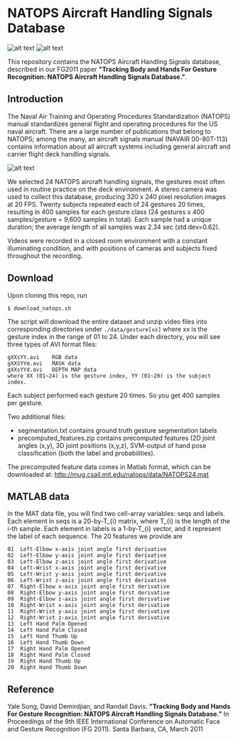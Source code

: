 # NATOPS Aircraft Handling Signals Database

![alt text](https://github.com/yalesong/natops/blob/master/images/natops1.png "")
![alt text](https://github.com/yalesong/natops/blob/master/images/natops2.png "")

This repository contains the NATOPS Aircraft Handling Signals database, described in our FG2011 paper **"Tracking Body and Hands For Gesture Recognition: NATOPS Aircraft Handling Signals Database."**.


## Introduction
The Naval Air Training and Operating Procedures Standardization (NATOPS) manual standardizes general flight and operating procedures for the US naval aircraft. There are a large number of publications that belong to NATOPS; among the many, an aircraft signals manual (NAVAIR 00-80T-113) contains information about all aircraft systems including general aircraft and carrier flight deck handling signals. 

![alt text](https://github.com/yalesong/natops/blob/master/images/natops.png "NATOPS Aircraft Handling Signals Database")

We selected 24 NATOPS aircraft handling signals, the gestures most often used in routine practice on the deck environment. A stereo camera was used to collect this database, producing 320 x 240 pixel resolution images at 20 FPS. Twenty subjects repeated each of 24 gestures 20 times, resulting in 400 samples for each gesture class (24 gestures x 400 samples/gesture = 9,600 samples in total). Each sample had a unique duration; the average length of all samples was 2.34 sec (std.dev=0.62). 

Videos were recorded in a closed room environment with a constant illuminating condition, and with positions of cameras and subjects fixed throughout the recording.

## Download
Upon cloning this repo, run
```
$ download_natops.sh
```
The script will download the entire dataset and unzip video files into corresponding directories under `./data/gesture[xx]` where xx is the gesture index in the range of 01 to 24. Under each directory, you will see three types of AVI format files:
```
gXXsYY.avi    RGB data
gXXSYYm.avi   MASK data
gXXsYYd.avi   DEPTH MAP data
where XX (01~24) is the gesture index, YY (01~20) is the subject index. 
```
Each subject performed each gesture 20 times. So you get 400 samples per gesture.
 
Two additional files:
- segmentation.txt contains ground truth gesture segmentation labels 
- precomputed_features.zip contains precomputed features (2D joint angles (x,y), 3D joint positions (x,y,z), SVM-output of hand pose classification (both the label and probabilities).

The precomputed feature data comes in Matlab format, which can be downloaded at:
http://mug.csail.mit.edu/natops/data/NATOPS24.mat

## MATLAB data
In the MAT data file, you will find two cell-array variables: seqs and labels. Each element in seqs is a 20-by-T_{i} matrix, where T_{i} is the length of the i-th sample. Each element in labels is a 1-by-T_{i} vector, and it represent the label of each sequence. The 20 features we provide are
```
01	Left-Elbow x-axis joint angle first derivative
02	Left-Elbow y-axis joint angle first derivative
03	Left-Elbow z-axis joint angle first derivative
04	Left-Wrist x-axis joint angle first derivative
05	Left-Wrist y-axis joint angle first derivative
06	Left-Wrist z-axis joint angle first derivative
07	Right-Elbow x-axis joint angle first derivative
08	Right-Elbow y-axis joint angle first derivative
09	Right-Elbow z-axis joint angle first derivative
10	Right-Wrist x-axis joint angle first derivative
11	Right-Wrist y-axis joint angle first derivative
12	Right-Wrist z-axis joint angle first derivative
13	Left Hand Palm Opened
14	Left Hand Palm Closed
15	Left Hand Thumb Up
16	Left Hand Thumb Down
17	Right Hand Palm Opened
18	Right Hand Palm Closed
19	Right Hand Thumb Up
20	Right Hand Thumb Down
```

## Reference
Yale Song, David Demirdjian, and Randall Davis. **"Tracking Body and Hands For Gesture Recognition: NATOPS Aircraft Handling Signals Database."** In Proceedings of the 9th IEEE International Conference on Automatic Face and Gesture Recognition (FG 2011). Santa Barbara, CA, March 2011
